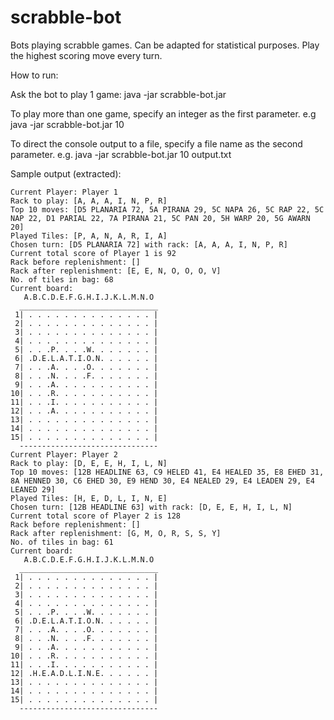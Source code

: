 # scrabble-bot
Bots playing scrabble games. Can be adapted for statistical purposes.
Play the highest scoring move every turn.

How to run:

Ask the bot to play 1 game:
    java -jar scrabble-bot.jar

To play more than one game, specify an integer as the first parameter. e.g
    java -jar scrabble-bot.jar 10

To direct the console output to a file, specify a file name as the second parameter. e.g.
    java -jar scrabble-bot.jar 10 output.txt

Sample output (extracted):

    Current Player: Player 1
    Rack to play: [A, A, A, I, N, P, R]
    Top 10 moves: [D5 PLANARIA 72, 5A PIRANA 29, 5C NAPA 26, 5C RAP 22, 5C NAP 22, D1 PARIAL 22, 7A PIRANA 21, 5C PAN 20, 5H WARP 20, 5G AWARN 20]
    Played Tiles: [P, A, N, A, R, I, A]
    Chosen turn: [D5 PLANARIA 72] with rack: [A, A, A, I, N, P, R]
    Current total score of Player 1 is 92
    Rack before replenishment: []
    Rack after replenishment: [E, E, N, O, O, O, V]
    No. of tiles in bag: 68
    Current board:
       A.B.C.D.E.F.G.H.I.J.K.L.M.N.O
      _______________________________
     1| . . . . . . . . . . . . . . |
     2| . . . . . . . . . . . . . . |
     3| . . . . . . . . . . . . . . |
     4| . . . . . . . . . . . . . . |
     5| . . .P. . . .W. . . . . . . |
     6| .D.E.L.A.T.I.O.N. . . . . . |
     7| . . .A. . . .O. . . . . . . |
     8| . . .N. . . .F. . . . . . . |
     9| . . .A. . . . . . . . . . . |
    10| . . .R. . . . . . . . . . . |
    11| . . .I. . . . . . . . . . . |
    12| . . .A. . . . . . . . . . . |
    13| . . . . . . . . . . . . . . |
    14| . . . . . . . . . . . . . . |
    15| . . . . . . . . . . . . . . |
      -------------------------------
    Current Player: Player 2
    Rack to play: [D, E, E, H, I, L, N]
    Top 10 moves: [12B HEADLINE 63, C9 HELED 41, E4 HEALED 35, E8 EHED 31, 8A HENNED 30, C6 EHED 30, E9 HEND 30, E4 NEALED 29, E4 LEADEN 29, E4 LEANED 29]
    Played Tiles: [H, E, D, L, I, N, E]
    Chosen turn: [12B HEADLINE 63] with rack: [D, E, E, H, I, L, N]
    Current total score of Player 2 is 128
    Rack before replenishment: []
    Rack after replenishment: [G, M, O, R, S, S, Y]
    No. of tiles in bag: 61
    Current board:
       A.B.C.D.E.F.G.H.I.J.K.L.M.N.O
      _______________________________
     1| . . . . . . . . . . . . . . |
     2| . . . . . . . . . . . . . . |
     3| . . . . . . . . . . . . . . |
     4| . . . . . . . . . . . . . . |
     5| . . .P. . . .W. . . . . . . |
     6| .D.E.L.A.T.I.O.N. . . . . . |
     7| . . .A. . . .O. . . . . . . |
     8| . . .N. . . .F. . . . . . . |
     9| . . .A. . . . . . . . . . . |
    10| . . .R. . . . . . . . . . . |
    11| . . .I. . . . . . . . . . . |
    12| .H.E.A.D.L.I.N.E. . . . . . |
    13| . . . . . . . . . . . . . . |
    14| . . . . . . . . . . . . . . |
    15| . . . . . . . . . . . . . . |
      -------------------------------
